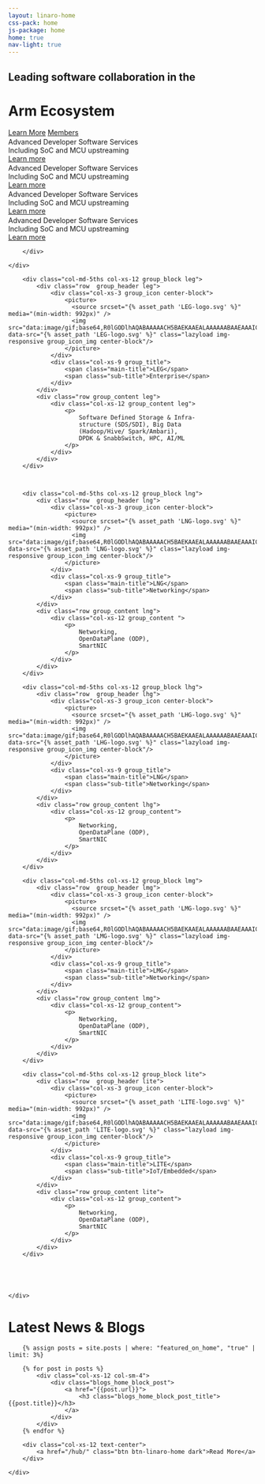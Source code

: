 ```yaml
---
layout: linaro-home
css-pack: home
js-package: home
home: true
nav-light: true
---
```

<div class="row">
    <div class="jumbotron text-center homepage-jumbotron" id="homepage-jumbotron" style="background: linear-gradient(
                 rgba(20,20,20, .5),
                 rgba(20,20,20, .5)),
                 url('{% asset_path 'linaro-home-v2.jpg' %}') no-repeat center center scroll;
        background-size: cover;
        -webkit-background-size: cover;
        -moz-background-size: cover;
        -o-background-size: cover;">
    <div class="container">
        <div class="caption">
          <h2 class="linaro-sub-title fade-in-one">Leading software collaboration in the </h2>
          <h1 class="linaro-title fade-in-two"><span class="linaro-green">Arm Ecosystem</span></h1>
        </div>
          <div class="linaro-home-slider-buttons col-md-8 col-md-offset-2 fade-in-three">
              <div class="col-md-12">
                  <a href="/about/" class="btn btn-linaro-home" >Learn More</a>
                  <a href="/members/" class="btn btn-linaro-home" >Members</a>
              </div>
          </div>
    </div>
</div>
</div>



<div class="row" id="main-content-container">
    <div class="container home-inline-carousel">
        <div class="owl-carousel owl-theme" id="home-carousel">
            <div class="item home-page-slider-item">
                <div class="main-slider-image"><img  class="lazyload" data-src="{% asset_path 'services-home-page.png' %}" src="data:image/gif;base64,R0lGODlhAQABAAAAACH5BAEKAAEALAAAAAABAAEAAAICTAEAOw=="/></div>
                <div class="col-xs-12 home-page-slider-info">
                    <div class="home-page-slider-image">
                        <img class="lazyload logo" src="data:image/gif;base64,R0lGODlhAQABAAAAACH5BAEKAAEALAAAAAABAAEAAAICTAEAOw==" 
                        data-src="{% asset_path 'developer-services-logo.png' %}"/>
                    </div>
                    <div class="home-page-slider-text">
                    <span class="developer-services-line-1">Advanced Developer Software Services</span><br>
                    <span class="developer-services-line-2">Including SoC and MCU upstreaming</span>
                    </div>
                    <div class="home-page-slider-button text-center">
                        <a href="https://www.linaro.org/services/" class="btn btn-linaro-home">
                            Learn more
                        </a>
                    </div>
                </div>
            </div>
            <div class="item home-page-slider-item">
                <div class="main-slider-image"><img  class="lazyload" data-src="{% asset_path 'hpc-home-page.png' %}" src="data:image/gif;base64,R0lGODlhAQABAAAAACH5BAEKAAEALAAAAAABAAEAAAICTAEAOw=="/></div>
                <div class="col-xs-12 home-page-slider-info">
                    <div class="home-page-slider-image">
                        <img class="lazyload logo" src="data:image/gif;base64,R0lGODlhAQABAAAAACH5BAEKAAEALAAAAAABAAEAAAICTAEAOw==" 
                        data-src="{% asset_path 'developer-services-logo.png' %}"/>
                    </div>
                    <div class="home-page-slider-text">
                    <span class="developer-services-line-1">Advanced Developer Software Services</span><br>
                    <span class="developer-services-line-2">Including SoC and MCU upstreaming</span>
                    </div>
                    <div class="home-page-slider-button text-center">
                        <a href="https://www.linaro.org/events/armhpcjapan2017/" class="btn btn-linaro-home">
                            Learn more
                        </a>
                    </div>
                </div>
            </div>
            <div class="item home-page-slider-item">
                <div class="main-slider-image"><img  class="lazyload" data-src="{% asset_path '96boards-home-page.png' %}" src="data:image/gif;base64,R0lGODlhAQABAAAAACH5BAEKAAEALAAAAAABAAEAAAICTAEAOw=="/></div>
                <div class="col-xs-12 home-page-slider-info">
                    <div class="home-page-slider-image">
                        <img class="lazyload logo" src="data:image/gif;base64,R0lGODlhAQABAAAAACH5BAEKAAEALAAAAAABAAEAAAICTAEAOw==" 
                        data-src="{% asset_path 'developer-services-logo.png' %}"/>
                    </div>
                    <div class="home-page-slider-text">
                    <span class="developer-services-line-1">Advanced Developer Software Services</span><br>
                    <span class="developer-services-line-2">Including SoC and MCU upstreaming</span>
                    </div>
                    <div class="home-page-slider-button text-center">
                        <a href="https://www.linaro.org/services/" class="btn btn-linaro-home">
                            Learn more
                        </a>
                    </div>
                </div>
            </div>
            <div class="item home-page-slider-item">
                <div class="main-slider-image"><img  class="lazyload" data-src="{% asset_path 'connect-home-page.png' %}" src="data:image/gif;base64,R0lGODlhAQABAAAAACH5BAEKAAEALAAAAAABAAEAAAICTAEAOw=="/></div>
                <div class="col-xs-12 home-page-slider-info">
                    <div class="home-page-slider-image">
                        <img class="lazyload logo" src="data:image/gif;base64,R0lGODlhAQABAAAAACH5BAEKAAEALAAAAAABAAEAAAICTAEAOw==" 
                        data-src="{% asset_path 'developer-services-logo.png' %}"/>
                    </div>
                    <div class="home-page-slider-text">
                    <span class="developer-services-line-1">Advanced Developer Software Services</span><br>
                    <span class="developer-services-line-2">Including SoC and MCU upstreaming</span>
                    </div>
                    <div class="home-page-slider-button text-center">
                        <a href="https://www.linaro.org/services/" class="btn btn-linaro-home">
                            Learn more
                        </a>
                    </div>
                </div>
            </div>
            
        </div>
        
    </div>
</div>

<div class="row" id="groups_home_block">
    <div class="container">
    
        <div class="col-md-5ths col-xs-12 group_block leg">
            <div class="row  group_header leg">
                <div class="col-xs-3 group_icon center-block">
                    <picture>
                      <source srcset="{% asset_path 'LEG-logo.svg' %}" media="(min-width: 992px)" />
                      <img src="data:image/gif;base64,R0lGODlhAQABAAAAACH5BAEKAAEALAAAAAABAAEAAAICTAEAOw==" data-src="{% asset_path 'LEG-logo.svg' %}" class="lazyload img-responsive group_icon_img center-block"/>
                    </picture>
                </div>
                <div class="col-xs-9 group_title">
                    <span class="main-title">LEG</span>
                    <span class="sub-title">Enterprise</span>
                </div>
            </div>
            <div class="row group_content leg">
                <div class="col-xs-12 group_content leg">
                    <p>
                        Software Defined Storage & Infra-
                        structure (SDS/SDI), Big Data
                        (Hadoop/Hive/ Spark/Ambari),
                        DPDK & SnabbSwitch, HPC, AI/ML
                    </p>
                </div>
            </div>
        </div>
        
        
        
        <div class="col-md-5ths col-xs-12 group_block lng">
            <div class="row  group_header lng">
                <div class="col-xs-3 group_icon center-block">
                    <picture>
                      <source srcset="{% asset_path 'LNG-logo.svg' %}" media="(min-width: 992px)" />
                      <img src="data:image/gif;base64,R0lGODlhAQABAAAAACH5BAEKAAEALAAAAAABAAEAAAICTAEAOw==" data-src="{% asset_path 'LNG-logo.svg' %}" class="lazyload img-responsive group_icon_img center-block"/>
                    </picture>
                </div>
                <div class="col-xs-9 group_title">
                    <span class="main-title">LNG</span>
                    <span class="sub-title">Networking</span>
                </div>
            </div>
            <div class="row group_content lng">
                <div class="col-xs-12 group_content ">
                    <p>
                        Networking,
                        OpenDataPlane (ODP),
                        SmartNIC
                    </p>
                </div>
            </div>
        </div>
        
        <div class="col-md-5ths col-xs-12 group_block lhg">
            <div class="row  group_header lhg">
                <div class="col-xs-3 group_icon center-block">
                    <picture>
                      <source srcset="{% asset_path 'LHG-logo.svg' %}" media="(min-width: 992px)" />
                      <img src="data:image/gif;base64,R0lGODlhAQABAAAAACH5BAEKAAEALAAAAAABAAEAAAICTAEAOw==" data-src="{% asset_path 'LHG-logo.svg' %}" class="lazyload img-responsive group_icon_img center-block"/>
                    </picture>
                </div>
                <div class="col-xs-9 group_title">
                    <span class="main-title">LNG</span>
                    <span class="sub-title">Networking</span>
                </div>
            </div>
            <div class="row group_content lhg">
                <div class="col-xs-12 group_content">
                    <p>
                        Networking,
                        OpenDataPlane (ODP),
                        SmartNIC
                    </p>
                </div>
            </div>
        </div>
        
        <div class="col-md-5ths col-xs-12 group_block lmg">
            <div class="row  group_header lmg">
                <div class="col-xs-3 group_icon center-block">
                    <picture>
                      <source srcset="{% asset_path 'LMG-logo.svg' %}" media="(min-width: 992px)" />
                      <img src="data:image/gif;base64,R0lGODlhAQABAAAAACH5BAEKAAEALAAAAAABAAEAAAICTAEAOw==" data-src="{% asset_path 'LMG-logo.svg' %}" class="lazyload img-responsive group_icon_img center-block"/>
                    </picture>
                </div>
                <div class="col-xs-9 group_title">
                    <span class="main-title">LMG</span>
                    <span class="sub-title">Networking</span>
                </div>
            </div>
            <div class="row group_content lmg">
                <div class="col-xs-12 group_content">
                    <p>
                        Networking,
                        OpenDataPlane (ODP),
                        SmartNIC
                    </p>
                </div>
            </div>
        </div>
        
        <div class="col-md-5ths col-xs-12 group_block lite">
            <div class="row  group_header lite">
                <div class="col-xs-3 group_icon center-block">
                    <picture>
                      <source srcset="{% asset_path 'LITE-logo.svg' %}" media="(min-width: 992px)" />
                      <img src="data:image/gif;base64,R0lGODlhAQABAAAAACH5BAEKAAEALAAAAAABAAEAAAICTAEAOw==" data-src="{% asset_path 'LITE-logo.svg' %}" class="lazyload img-responsive group_icon_img center-block"/>
                    </picture>
                </div>
                <div class="col-xs-9 group_title">
                    <span class="main-title">LITE</span>
                    <span class="sub-title">IoT/Embedded</span>
                </div>
            </div>
            <div class="row group_content lite">
                <div class="col-xs-12 group_content">
                    <p>
                        Networking,
                        OpenDataPlane (ODP),
                        SmartNIC
                    </p>
                </div>
            </div>
        </div>
        
        
        
        
        
    </div>
</div>


<div class="row" id="blogs_home_block">
    <div class="container">
        <div class="col-xs-12 text-center">
            <h1 class="blogs_home_block_text"> Latest News & Blogs </h1>
        </div>
        
        {% assign posts = site.posts | where: "featured_on_home", "true" | limit: 3%}
        
        {% for post in posts %}
            <div class="col-xs-12 col-sm-4">
                <div class="blogs_home_block_post">
                    <a href="{{post.url}}">
                        <h3 class="blogs_home_block_post_title">{{post.title}}</h3>
                    </a>
                </div>
            </div>
        {% endfor %}
        
        <div class="col-xs-12 text-center">
            <a href="/hub/" class="btn btn-linaro-home dark">Read More</a>
        </div>

    </div>
</div>
